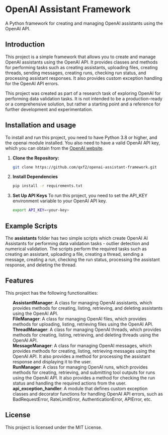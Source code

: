 # OpenAI Assistant Framework
A Python framework for creating and managing OpenAI assistants using the OpenAI API.

## Introduction

This project is a simple framework that allows you to create and manage OpenAI assistants using the OpenAI API. It provides classes and methods for performing tasks such as creating assistants, uploading files, creating threads, sending messages, creating runs, checking run status, and processing assistant responses. It also provides custom exception handling for the OpenAI API errors.

This project was created as part of a research task of exploring OpenAI for performing data validation tasks. It is not intended to be a production-ready or a comprehensive solution, but rather a starting point and a reference for further development and experimentation.


## Installation and usage

To install and run this project, you need to have Python 3.8 or higher, and the openai module installed. You also need to have a valid OpenAI API key, which you can obtain from the [OpenAI website](https://openai.com/blog/openai-api).

1. **Clone the Repository:**
   ```bash
   git clone https://github.com/qxf2/openai-assistant-framework.git

2. **Install Dependencies**
    ```bash
    pip install -r requirements.txt

3. **Set Up API Keys**
   To run this project, you need to set the API_KEY environment variable to your OpenAI API key.
    ```bash
    export API_KEY=<your-key>

## Example Scripts
The **assistants** folder has two simple scripts which create OpenAI AI Assistants for performing data validation tasks - outlier detection and numerical validation. The scripts perform the required tasks such as creating an assistant, uploading a file, creating a thread, sending a message, creating a run, checking the run status, processing the assistant response, and deleting the thread.

## Features

This project has the following functionalities:
<ul>
   
**AssistantManager**: A class for managing OpenAI assistants, which provides methods for creating, listing, retrieving, and deleting assistants using the OpenAI API. <br>
**FileManager**: A class for managing OpenAI files, which provides methods for uploading, listing, retrieving files using the OpenAI API. <br>
**ThreadManager**: A class for managing OpenAI threads, which provides methods for creating, listing, retrieving, and deleting threads using the OpenAI API. <br>
**MessageManager**: A class for managing OpenAI messages, which provides methods for creating, listing, retrieving messages using the OpenAI API. It also provides a method for processing the assistant response and displaying it to the user. <br>
**RunManager**: A class for managing OpenAI runs, which provides methods for creating, retrieving, and submitting tool outputs for runs using the OpenAI API. It also provides a method for checking the run status and handling the required actions from the user. <br>
**api_exception_handler**: A module that defines custom exception classes and decorator functions for handling OpenAI API errors, such as BadRequestError, RateLimitError, AuthenticationError, APIError, etc. <br>

</ul>

## License ##
This project is licensed under the MIT License.
